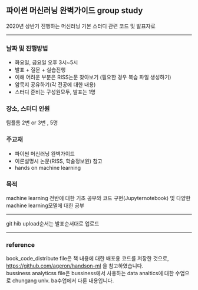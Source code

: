 ## 파이썬 머신러닝 완벽가이드 group study

2020년 상반기 진행하는 머신러닝 기본 스터디 관련 
코드 및 발표자료

---
### 날짜 및 진행방법
- 화요일, 금요일 오후 3시~5시 
- 발표 + 질문 + 실습진행 
- 이해 어려운 부분은 RISS논문 찾아보기
(필요한 경우 복습 파일 생성하기)
- 암묵지 공유하기(각 전공에 대한 내용)
- 스터디 준비는 구성원모두, 발표는 1명


### 장소, 스터디 인원
팀플룸 2번 or 3번 , 5명

### 주교재
- 파이썬 머신러닝 완벽가이드
- 이론설명시 논문(RISS, 학술정보원) 참고
- hands on machine learning

### 목적
machine learning 전반에 대한 기초 공부와 코드 구현(Jupyternotebook) 및 다양한 machine learning모델에 대한 공부

---
git hib upload순서는 발표순서대로 업로드

---

### reference
book_code_distribute file은 책 내용에 대한 배포용 코드를 저장한 것으로, 
https://github.com/ageron/handson-ml 을 참고하였습니다. <br>
bussiness analyticss file은 bussiness에서 사용하는 data analtics에 대한 수업으로 
chungang univ. ba수업에서 다룬 내용입니다. 






